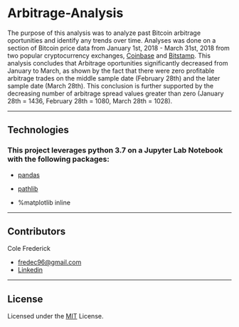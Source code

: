 # Arbitrage-Analysis
The purpose of this analysis was to analyze past Bitcoin arbitrage oportunities and identify any trends over time. Analyses was done on a section of Bitcoin price data from January 1st, 2018 - March 31st, 2018 from two popular cryptocurrency exchanges, [Coinbase](https://www.coinbase.com/) and [Bitstamp](https://www.bitstamp.net/). This analysis concludes that Arbitrage oportunities significantly decreased from January to March, as shown by the fact that there were zero profitable arbitrage trades on the middle sample date (February 28th) and the later sample date (March 28th). This conclusion is further supported by the decreasing number of arbitrage spread values greater than zero (January 28th = 1436, February 28th = 1080, March 28th = 1028). 

---
## Technologies

### This project leverages python 3.7 on a Jupyter Lab Notebook with the following packages:

* [pandas](https://pandas.pydata.org/) 

* [pathlib](https://docs.python.org/3/library/pathlib.html) 

* %matplotlib inline 

---

## Contributors

Cole Frederick
* fredec96@gmail.com
* [Linkedin](www.linkedin.com/in/cole-frederick-085982b0)

---

## License

Licensed under the 
[MIT](https://github.com/fredec96/Module_2_Challenge/blob/main/LICENSE.md) License.
